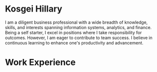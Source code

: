 # Kosgei Hillary

I am a diligent business professional with a wide breadth of knowledge, skills, and interests spanning information systems, analytics, and finance. Being a self starter, I excel in positions where I take responsibility for outcomes. However, I am eager to contribute to team success. I believe in continuous learning to enhance one's productivity and advancement.

# Work Experience
